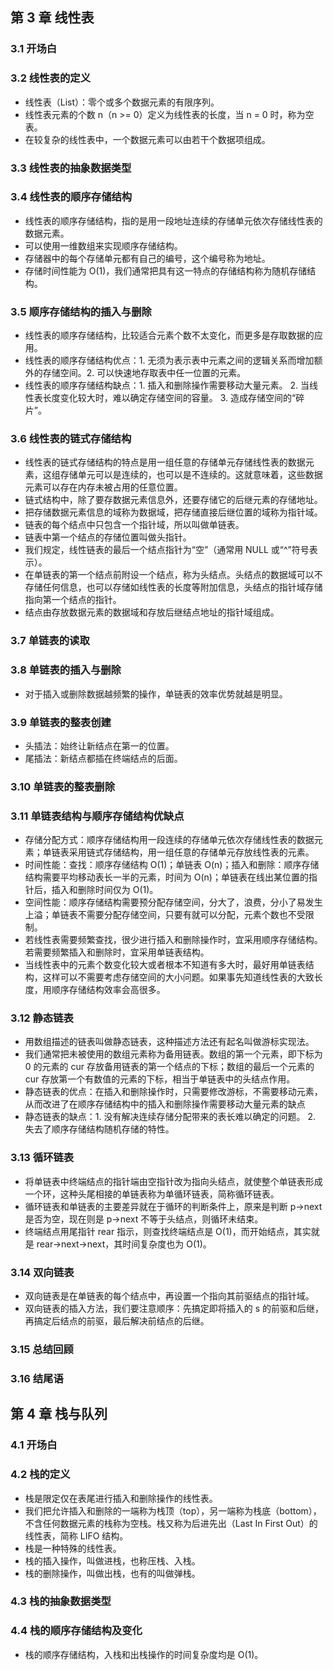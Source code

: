 ## 第 3 章 线性表

### 3.1 开场白

### 3.2 线性表的定义

- 线性表（List）：零个或多个数据元素的有限序列。
- 线性表元素的个数 n（n >= 0）定义为线性表的长度，当 n = 0 时，称为空表。
- 在较复杂的线性表中，一个数据元素可以由若干个数据项组成。

### 3.3 线性表的抽象数据类型

### 3.4 线性表的顺序存储结构

- 线性表的顺序存储结构，指的是用一段地址连续的存储单元依次存储线性表的数据元素。
- 可以使用一维数组来实现顺序存储结构。
- 存储器中的每个存储单元都有自己的编号，这个编号称为地址。
- 存储时间性能为 O(1)，我们通常把具有这一特点的存储结构称为随机存储结构。

### 3.5 顺序存储结构的插入与删除

- 线性表的顺序存储结构，比较适合元素个数不太变化，而更多是存取数据的应用。
- 线性表的顺序存储结构优点：1. 无须为表示表中元素之间的逻辑关系而增加额外的存储空间。2. 可以快速地存取表中任一位置的元素。
- 线性表的顺序存储结构缺点：1. 插入和删除操作需要移动大量元素。 2. 当线性表长度变化较大时，难以确定存储空间的容量。 3. 造成存储空间的“碎片”。

### 3.6 线性表的链式存储结构

- 线性表的链式存储结构的特点是用一组任意的存储单元存储线性表的数据元素，这组存储单元可以是连续的，也可以是不连续的。这就意味着，这些数据元素可以存在内存未被占用的任意位置。
- 链式结构中，除了要存数据元素信息外，还要存储它的后继元素的存储地址。
- 把存储数据元素信息的域称为数据域，把存储直接后继位置的域称为指针域。
- 链表的每个结点中只包含一个指针域，所以叫做单链表。
- 链表中第一个结点的存储位置叫做头指针。
- 我们规定，线性链表的最后一个结点指针为“空”（通常用 NULL 或“^”符号表示）。
- 在单链表的第一个结点前附设一个结点，称为头结点。头结点的数据域可以不存储任何信息，也可以存储如线性表的长度等附加信息，头结点的指针域存储指向第一个结点的指针。
- 结点由存放数据元素的数据域和存放后继结点地址的指针域组成。

### 3.7 单链表的读取

### 3.8 单链表的插入与删除

- 对于插入或删除数据越频繁的操作，单链表的效率优势就越是明显。

### 3.9 单链表的整表创建

- 头插法：始终让新结点在第一的位置。
- 尾插法：新结点都插在终端结点的后面。

### 3.10 单链表的整表删除

### 3.11 单链表结构与顺序存储结构优缺点

- 存储分配方式：顺序存储结构用一段连续的存储单元依次存储线性表的数据元素；单链表采用链式存储结构，用一组任意的存储单元存放线性表的元素。
- 时间性能：查找：顺序存储结构 O(1)；单链表 O(n)；插入和删除：顺序存储结构需要平均移动表长一半的元素，时间为 O(n)；单链表在线出某位置的指针后，插入和删除时间仅为 O(1)。
- 空间性能：顺序存储结构需要预分配存储空间，分大了，浪费，分小了易发生上溢；单链表不需要分配存储空间，只要有就可以分配，元素个数也不受限制。
- 若线性表需要频繁查找，很少进行插入和删除操作时，宜采用顺序存储结构。若需要频繁插入和删除时，宜采用单链表结构。
- 当线性表中的元素个数变化较大或者根本不知道有多大时，最好用单链表结构，这样可以不需要考虑存储空间的大小问题。如果事先知道线性表的大致长度，用顺序存储结构效率会高很多。

### 3.12 静态链表

- 用数组描述的链表叫做静态链表，这种描述方法还有起名叫做游标实现法。
- 我们通常把未被使用的数组元素称为备用链表。数组的第一个元素，即下标为 0 的元素的 cur 存放备用链表的第一个结点的下标；数组的最后一个元素的 cur 存放第一个有数值的元素的下标，相当于单链表中的头结点作用。
- 静态链表的优点：在插入和删除操作时，只需要修改游标，不需要移动元素，从而改进了在顺序存储结构中的插入和删除操作需要移动大量元素的缺点
- 静态链表的缺点：1. 没有解决连续存储分配带来的表长难以确定的问题。 2. 失去了顺序存储结构随机存储的特性。

### 3.13 循环链表

- 将单链表中终端结点的指针端由空指针改为指向头结点，就使整个单链表形成一个环，这种头尾相接的单链表称为单循环链表，简称循环链表。
- 循环链表和单链表的主要差异就在于循环的判断条件上，原来是判断 p->next 是否为空，现在则是 p->next 不等于头结点，则循环未结束。
- 终端结点用尾指针 rear 指示，则查找终端结点是 O(1)，而开始结点，其实就是 rear->next->next，其时间复杂度也为 O(1)。

### 3.14 双向链表

- 双向链表是在单链表的每个结点中，再设置一个指向其前驱结点的指针域。
- 双向链表的插入方法，我们要注意顺序：先搞定即将插入的 s 的前驱和后继，再搞定后结点的前驱，最后解决前结点的后继。

### 3.15 总结回顾

### 3.16 结尾语

## 第 4 章 栈与队列

### 4.1 开场白

### 4.2 栈的定义

- 栈是限定仅在表尾进行插入和删除操作的线性表。
- 我们把允许插入和删除的一端称为栈顶（top），另一端称为栈底（bottom），不含任何数据元素的栈称为空栈。栈又称为后进先出（Last In First Out）的线性表，简称 LIFO 结构。
- 栈是一种特殊的线性表。
- 栈的插入操作，叫做进栈，也称压栈、入栈。
- 栈的删除操作，叫做出栈，也有的叫做弹栈。

### 4.3 栈的抽象数据类型

### 4.4 栈的顺序存储结构及变化

- 栈的顺序存储结构，入栈和出栈操作的时间复杂度均是 O(1)。
